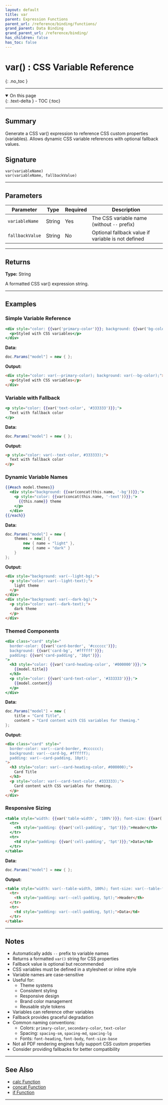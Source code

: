 ```yaml
---
layout: default
title: var
parent: Expression Functions
parent_url: /reference/binding/functions/
grand_parent: Data Binding
grand_parent_url: /reference/binding/
has_children: false
has_toc: false
---
```


# var() : CSS Variable Reference
{: .no_toc }

---

<details open class='top-toc' markdown="block">
  <summary>
    On this page
  </summary>
  {: .text-delta }
- TOC
{:toc}
</details>

---

## Summary

Generate a CSS var() expression to reference CSS custom properties (variables). Allows dynamic CSS variable references with optional fallback values.

## Signature

```
var(variableName)
var(variableName, fallbackValue)
```

---

## Parameters

| Parameter | Type | Required | Description |
|-----------|------|----------|-------------|
| `variableName` | String | Yes | The CSS variable name (without `--` prefix) |
| `fallbackValue` | String | No | Optional fallback value if variable is not defined |

---

## Returns

**Type:** String

A formatted CSS var() expression string.

---

## Examples

### Simple Variable Reference

```handlebars
<div style="color: {{var('primary-color')}}; background: {{var('bg-color')}};">
  <p>Styled with CSS variables</p>
</div>
```

**Data:**
```csharp
doc.Params["model"] = new { };
```

**Output:**
```html
<div style="color: var(--primary-color); background: var(--bg-color);">
  <p>Styled with CSS variables</p>
</div>
```

### Variable with Fallback

```handlebars
<p style="color: {{var('text-color', '#333333')}};">
  Text with fallback color
</p>
```

**Data:**
```csharp
doc.Params["model"] = new { };
```

**Output:**
```html
<p style="color: var(--text-color, #333333);">
  Text with fallback color
</p>
```

### Dynamic Variable Names

```handlebars
{{#each model.themes}}
  <div style="background: {{var(concat(this.name, '-bg'))}};">
    <p style="color: {{var(concat(this.name, '-text'))}};">
      {{this.name}} theme
    </p>
  </div>
{{/each}}
```

**Data:**
```csharp
doc.Params["model"] = new {
    themes = new[] {
        new { name = "light" },
        new { name = "dark" }
    }
};
```

**Output:**
```html
<div style="background: var(--light-bg);">
  <p style="color: var(--light-text);">
    light theme
  </p>
</div>
<div style="background: var(--dark-bg);">
  <p style="color: var(--dark-text);">
    dark theme
  </p>
</div>
```

### Themed Components

```handlebars
<div class="card" style="
  border-color: {{var('card-border', '#cccccc')}};
  background: {{var('card-bg', '#ffffff')}};
  padding: {{var('card-padding', '10pt')}};
">
  <h3 style="color: {{var('card-heading-color', '#000000')}};">
    {{model.title}}
  </h3>
  <p style="color: {{var('card-text-color', '#333333')}};">
    {{model.content}}
  </p>
</div>
```

**Data:**
```csharp
doc.Params["model"] = new {
    title = "Card Title",
    content = "Card content with CSS variables for theming."
};
```

**Output:**
```html
<div class="card" style="
  border-color: var(--card-border, #cccccc);
  background: var(--card-bg, #ffffff);
  padding: var(--card-padding, 10pt);
">
  <h3 style="color: var(--card-heading-color, #000000);">
    Card Title
  </h3>
  <p style="color: var(--card-text-color, #333333);">
    Card content with CSS variables for theming.
  </p>
</div>
```

### Responsive Sizing

```handlebars
<table style="width: {{var('table-width', '100%')}}; font-size: {{var('table-font-size', '10pt')}};">
  <tr>
    <th style="padding: {{var('cell-padding', '5pt')}};">Header</th>
  </tr>
  <tr>
    <td style="padding: {{var('cell-padding', '5pt')}};">Data</td>
  </tr>
</table>
```

**Data:**
```csharp
doc.Params["model"] = new { };
```

**Output:**
```html
<table style="width: var(--table-width, 100%); font-size: var(--table-font-size, 10pt);">
  <tr>
    <th style="padding: var(--cell-padding, 5pt);">Header</th>
  </tr>
  <tr>
    <td style="padding: var(--cell-padding, 5pt);">Data</td>
  </tr>
</table>
```

---

## Notes

- Automatically adds `--` prefix to variable names
- Returns a formatted `var()` string for CSS properties
- Fallback value is optional but recommended
- CSS variables must be defined in a stylesheet or inline style
- Variable names are case-sensitive
- Useful for:
  - Theme systems
  - Consistent styling
  - Responsive design
  - Brand color management
  - Reusable style tokens
- Variables can reference other variables
- Fallback provides graceful degradation
- Common naming conventions:
  - Colors: `primary-color`, `secondary-color`, `text-color`
  - Spacing: `spacing-sm`, `spacing-md`, `spacing-lg`
  - Fonts: `font-heading`, `font-body`, `font-size-base`
- Not all PDF rendering engines fully support CSS custom properties
- Consider providing fallbacks for better compatibility

---

## See Also

- [calc Function](./calc.md)
- [concat Function](./concat.md)
- [if Function](./if.md)

---
